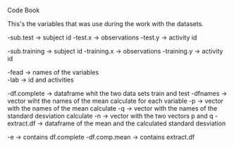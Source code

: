 Code Book

This's the variables that was use during the work with the datasets.

-sub.test -> subject id
-test.x -> observations
-test.y -> activity id 

-sub.training -> subject id
-training.x -> observations
-training.y -> activity id

-fead -> names of the variables  
-lab  -> id and activities

-df.complete -> dataframe whit the two data sets train and test
-dfnames -> vector wiht the names of the mean calculate for each variable
-p -> vector with the names of the mean calculate 
-q -> vector with the names of the standard desviation calculate
-n -> vector with the two vectors p and q
-extract.df -> dataframe of the mean and the calculated standard desviation 

-e -> contains df.complete
-df.comp.mean -> contains extract.df

